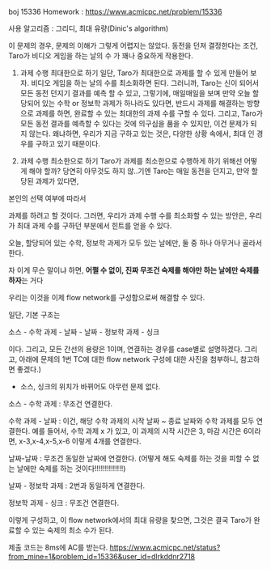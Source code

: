 boj 15336 Homework : https://www.acmicpc.net/problem/15336

사용 알고리즘 : 그리디, 최대 유량(Dinic's algorithm)

이 문제의 경우, 문제의 이해가 그렇게 어렵지는 않았다. 동전을 던져 결정한다는 조건, Taro가 비디오 게임을 하는 날의 수 가 꽤나 중요하게 작용한다. 

1. 과제 수행 최대한으로 하기
일단, Taro가 최대한으로 과제를 할 수 있게 만들어 보자. 비디오 게임을 하는 날의 수를 최소화하면 된다. 
그러니까, Taro는 신이 되어서 모든 동전 던지기 결과를 예측 할 수 있고, 그렇기에, 매일매일을 보며 만약 오늘 할당되어 있는 수학 or 정보학 과제가 하나라도 있다면, 반드시 과제를 해결하는 방향으로 과제를 하면, 완료할 수 있는 최대한의 과제 수를 구할 수 있다. 그리고, Taro가 모든 동전 결과를 예측할 수 있다는 것에 의구심을 품을 수 있지만, 이건 문제가 되지 않는다. 왜냐하면, 우리가 지금 구하고 있는 것은, 다양한 상황 속에서, 최대 인 경우를 구하고 있기 때문이다. 

2. 과제 수행 최소한으로 하기
Taro가 과제를 최소한으로 수행하게 하기 위해선 어떻게 해야 할까? 당연히 아무것도 하지 않..기엔 Taro는 매일 동전을 던지고, 만약 할당된 과제가 있다면, 

본인의 선택 여부에 따라서 

과제를 하려고 할 것이다. 그러면, 우리가 과제 수행 수를 최소화할 수 있는 방안은, 우리가 최대 과제 수를 구하던 부분에서 힌트를 얻을 수 있다. 

오늘, 할당되어 있는 수학, 정보학 과제가 모두 있는 날에만, 둘 중 하나 아무거나 골라서 한다.

자 이게 무슨 말이냐 하면, **어쩔 수 없이, 진짜 무조건 숙제를 해야만 하는 날에만 숙제를 하자**는 거다

우리는 이것을 이제 flow network를 구성함으로써 해결할 수 있다. 

일단, 기본 구조는 

소스 - 수학 과제 - 날짜 - 날짜 - 정보학 과제 - 싱크

이다. 그리고, 모든 간선의 용량은 1이며, 연결하는 경우를 case별로 설명하겠다. 그리고, 아래에 문제의 1번 TC에 대한 flow network 구성에 대한 사진을 첨부하니, 참고하면 좋겠다.)
+ 소스, 싱크의 위치가 바뀌어도 아무런 문제 없다. 

소스 - 수학 과제 : 무조건 연결한다.

수학 과제 - 날짜 : 이건, 해당 수학 과제의 시작 날짜 ~ 종료 날짜와 수학 과제를 모두 연결한다. 예를 들어서, 수학 과제 x 가 있고, 이 과제의 시작 시간은 3, 마감 시간은 6이라면, x-3,x-4,x-5,x-6 이렇게 4개를 연결한다.

날짜-날짜 : 무조건 동일한 날짜에 연결한다. (어떻게 해도 숙제를 하는 것을 피할 수 없는 날에만 숙제를 하는 것이다!!!!!!!!!!!!!!)

날짜 - 정보학 과제 : 2번과 동일하게 연결한다.

정보학 과제 - 싱크 : 무조건 연결한다.

이렇게 구성하고, 이 flow network에서의 최대 유량을 찾으면, 그것은 결국 Taro가 완료할 수 있는 숙제의 최소 수가 된다. 

제출 코드는 8ms에 AC를 받는다. 
https://www.acmicpc.net/status?from_mine=1&problem_id=15336&user_id=dlrkddnr2718
